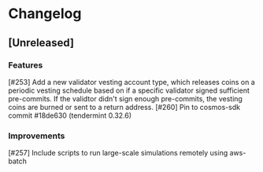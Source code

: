 # Changelog

## [Unreleased]

### Features
[\#253] Add a new validator vesting account type, which releases coins on a periodic vesting schedule based on if a specific validator signed sufficient pre-commits. If the validtor didn't sign enough pre-commits, the vesting coins are burned or sent to a return address.
[\#260] Pin to cosmos-sdk commit #18de630 (tendermint 0.32.6)


### Improvements
[\#257] Include scripts to run large-scale simulations remotely using aws-batch
